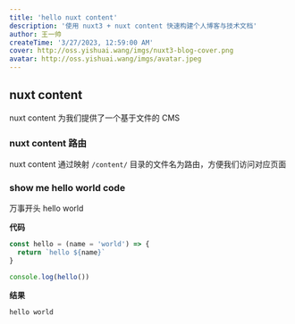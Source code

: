 ```yaml
---
title: 'hello nuxt content'
description: '使用 nuxt3 + nuxt content 快速构建个人博客与技术文档'
author: 王一帅
createTime: '3/27/2023, 12:59:00 AM'
cover: http://oss.yishuai.wang/imgs/nuxt3-blog-cover.png
avatar: http://oss.yishuai.wang/imgs/avatar.jpeg
---
```



## nuxt content

nuxt content 为我们提供了一个基于文件的 CMS

### nuxt content 路由

nuxt content 通过映射 `/content/` 目录的文件名为路由，方便我们访问对应页面

### show me hello world code

万事开头 hello world

**代码**

```ts
const hello = (name = 'world') => {
  return `hello ${name}`
}

console.log(hello())
```

**结果**

```bash
hello world
```